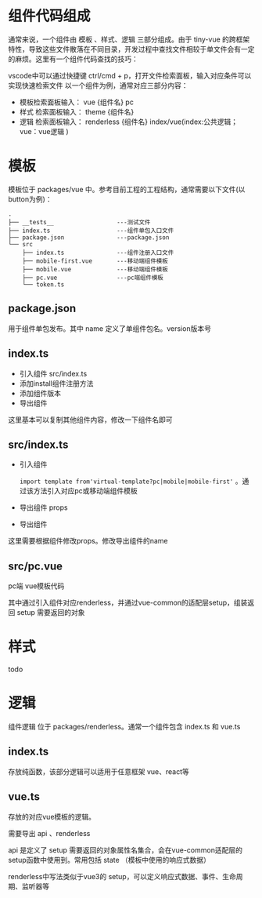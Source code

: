 # 组件代码组成

通常来说，一个组件由 模板 、样式、逻辑 三部分组成。由于 tiny-vue 的跨框架特性，导致这些文件散落在不同目录，开发过程中查找文件相较于单文件会有一定的麻烦。这里有一个组件代码查找的技巧：

vscode中可以通过快捷键 ctrl/cmd + p，打开文件检索面板，输入对应条件可以实现快速检索文件
以一个组件为例，通常对应三部分内容：

- 模板检索面板输入： vue {组件名} pc
- 样式
  检索面板输入： theme {组件名}
- 逻辑
  检索面板输入： renderless {组件名} index/vue(index:公共逻辑；vue：vue逻辑   )

# 模板

模板位于 packages/vue 中。参考目前工程的工程结构，通常需要以下文件(以button为例)：

```
.
├── __tests__                  ---测试文件
├── index.ts                   ---组件单包入口文件
├── package.json               ---package.json 
└── src   
    ├── index.ts               ---组件注册入口文件
    ├── mobile-first.vue       ---移动端组件模板
    ├── mobile.vue             ---移动端组件模板
    ├── pc.vue                 ---pc端组件模板
    └── token.ts
```

## package.json

用于组件单包发布。其中 name 定义了单组件包名。version版本号

## index.ts

- 引入组件 src/index.ts
- 添加install组件注册方法
- 添加组件版本
- 导出组件

这里基本可以复制其他组件内容，修改一下组件名即可

## src/index.ts

- 引入组件

  `import template from'virtual-template?pc|mobile|mobile-first'` 。通过该方法引入对应pc或移动端组件模板
- 导出组件 props
- 导出组件

这里需要根据组件修改props。修改导出组件的name

## src/pc.vue

pc端 vue模板代码

其中通过引入组件对应renderless，并通过vue-common的适配层setup，组装返回 setup 需要返回的对象

# 样式

todo

# 逻辑

组件逻辑 位于 packages/renderless。通常一个组件包含 index.ts 和 vue.ts

## index.ts 

存放纯函数，该部分逻辑可以适用于任意框架 vue、react等

## vue.ts 

存放的对应vue模板的逻辑。

需要导出 api 、renderless

 api 是定义了 setup 需要返回的对象属性名集合，会在vue-common适配层的 setup函数中使用到。常用包括 state （模板中使用的响应式数据）

renderless中写法类似于vue3的 setup，可以定义响应式数据、事件、生命周期、监听器等

